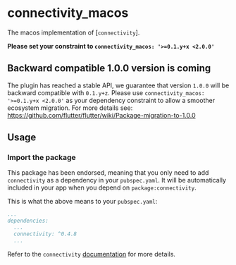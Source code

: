 # connectivity_macos

The macos implementation of [`connectivity`].

**Please set your constraint to `connectivity_macos: '>=0.1.y+x <2.0.0'`**

## Backward compatible 1.0.0 version is coming
The plugin has reached a stable API, we guarantee that version `1.0.0` will be backward compatible with `0.1.y+z`.
Please use `connectivity_macos: '>=0.1.y+x <2.0.0'` as your dependency constraint to allow a smoother ecosystem migration.
For more details see: https://github.com/flutter/flutter/wiki/Package-migration-to-1.0.0

## Usage

### Import the package


This package has been endorsed, meaning that you only need to add `connectivity`
as a dependency in your `pubspec.yaml`. It will be automatically included in your app
when you depend on `package:connectivity`.

This is what the above means to your `pubspec.yaml`:

```yaml
...
dependencies:
  ...
  connectivity: ^0.4.8
  ...
```

Refer to the `connectivity` [documentation](https://github.com/flutter/plugins/tree/master/packages/connectivity/connectivity) for more details.

